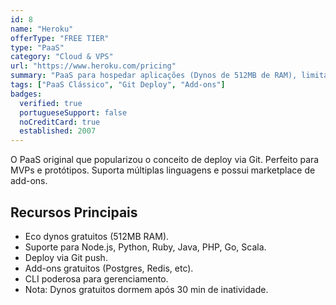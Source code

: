 ```yaml
---
id: 8
name: "Heroku"
offerType: "FREE TIER"
type: "PaaS"
category: "Cloud & VPS"
url: "https://www.heroku.com/pricing"
summary: "PaaS para hospedar aplicações (Dynos de 512MB de RAM), limitações de horas de uso."
tags: ["PaaS Clássico", "Git Deploy", "Add-ons"]
badges:
  verified: true
  portugueseSupport: false
  noCreditCard: true
  established: 2007
---
```


O PaaS original que popularizou o conceito de deploy via Git. Perfeito para MVPs e protótipos. Suporta múltiplas linguagens e possui marketplace de add-ons.

## Recursos Principais

- Eco dynos gratuitos (512MB RAM).
- Suporte para Node.js, Python, Ruby, Java, PHP, Go, Scala.
- Deploy via Git push.
- Add-ons gratuitos (Postgres, Redis, etc).
- CLI poderosa para gerenciamento.
- Nota: Dynos gratuitos dormem após 30 min de inatividade.
